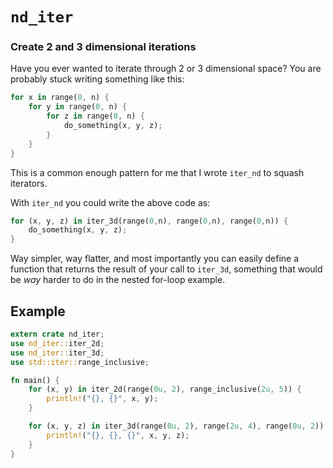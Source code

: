 # `nd_iter`
### Create 2 and 3 dimensional iterations

Have you ever wanted to iterate through 2 or 3 dimensional space?  You are
probably stuck writing something like this:
```rust
for x in range(0, n) {
    for y in range(0, n) {
        for z in range(0, n) {
            do_something(x, y, z);
        }
    }
}
```

This is a common enough pattern for me that I wrote `iter_nd` to squash
iterators.

With `iter_nd` you could write the above code as:

```rust
for (x, y, z) in iter_3d(range(0,n), range(0,n), range(0,n)) {
    do_something(x, y, z);
}
```

Way simpler, way flatter, and most importantly you can easily define a function
that returns the result of your call to `iter_3d`, something that would be
*way* harder to do in the nested for-loop example.

## Example

```rust
extern crate nd_iter;
use nd_iter::iter_2d;
use nd_iter::iter_3d;
use std::iter::range_inclusive;

fn main() {
    for (x, y) in iter_2d(range(0u, 2), range_inclusive(2u, 5)) {
        println!("{}, {}", x, y);
    }

    for (x, y, z) in iter_3d(range(0u, 2), range(2u, 4), range(0u, 2)) {
        println!("{}, {}, {}", x, y, z);
    }
}


```
